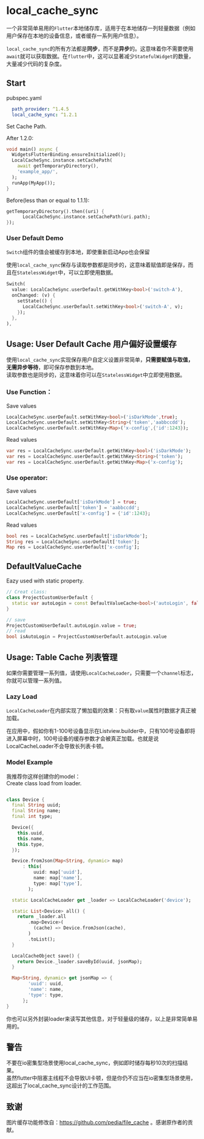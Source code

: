 # local_cache_sync

一个非常简单易用的`Flutter`本地储存库，适用于在本地储存一列轻量数据（例如用户保存在本地的设备信息，或者缓存一系列用户信息）。

`local_cache_sync`的所有方法都是**同步**，而不是**异步**的。这意味着你不需要使用`await`就可以获取数据。在`flutter`中，这可以显著减少`StatefulWidget`的数量，大量减少代码的复杂度。

## Start

pubspec.yaml
```yaml
  path_provider: ^1.4.5
  local_cache_sync: ^1.2.1
```

Set Cache Path.

After 1.2.0:

```dart
void main() async {
  WidgetsFlutterBinding.ensureInitialized();
  LocalCacheSync.instance.setCachePath(
    await getTemporaryDirectory(),
    'example_app/',
  );
  runApp(MyApp());
}
```

Before(less than or equal to 1.1.1):
```dart
getTemporaryDirectory().then((uri) {
      LocalCacheSync.instance.setCachePath(uri.path);
});
```

### User Default Demo

`Switch`组件的值会被缓存到本地，即使重新启动App也会保留

使用`local_cache_sync`保存与读取参数都是同步的，这意味着赋值即是保存，而且在`StatelessWidget`中，可以立即使用数据。

```dart
Switch(
  value: LocalCacheSync.userDefault.getWithKey<bool>('switch-A'),
  onChanged: (v) {
    setState(() {
      LocalCacheSync.userDefault.setWithKey<bool>('switch-A', v);
    });
  },
),
```

## Usage: User Default Cache 用户偏好设置缓存

使用`local_cache_sync`实现保存用户自定义设置非常简单，**只需要赋值与取值，无需异步等待**，即可保存参数到本地。  
读取参数也是同步的，这意味着你可以在`StatelessWidget`中立即使用数据。

### Use Function：
Save values
```dart
LocalCacheSync.userDefault.setWithKey<bool>('isDarkMode',true);
LocalCacheSync.userDefault.setWithKey<String>('token','aabbccdd');
LocalCacheSync.userDefault.setWithKey<Map>('x-config',{'id':1243});
```
Read values
```dart
var res = LocalCacheSync.userDefault.getWithKey<bool>('isDarkMode');
var res = LocalCacheSync.userDefault.getWithKey<String>('token');
var res = LocalCacheSync.userDefault.getWithKey<Map>('x-config');
```
### Use operator:
Save values
```dart
LocalCacheSync.userDefault['isDarkMode'] = true;
LocalCacheSync.userDefault['token'] = 'aabbccdd';
LocalCacheSync.userDefault['x-config'] = {'id':1243};
```
Read values
```dart
bool res = LocalCacheSync.userDefault['isDarkMode'];
String res = LocalCacheSync.userDefault['token'];
Map res = LocalCacheSync.userDefault['x-config'];
```

## DefaultValueCache
Eazy used with static property.

```dart
// Creat class:
class ProjectCustomUserDefault {
  static var autoLogin = const DefaultValueCache<bool>('autoLogin', false);
}

// save
ProjectCustomUserDefault.autoLogin.value = true;
// read
bool isAutoLogin = ProjectCustomUserDefault.autoLogin.value
```


## Usage: Table Cache 列表管理

如果你需要管理一系列值，请使用`LocalCacheLoader`，只需要一个`channel`标志，你就可以管理一系列值。    

### Lazy Load

`LocalCacheLoader`在内部实现了懒加载的效果：只有取`value`属性时数据才真正被加载。  

在应用中，假如你有1-100号设备显示在Listview.builder中，只有100号设备即将进入屏幕中时，100号设备的缓存参数才会被真正加载。也就是说LocalCacheLoader不会导致长列表卡顿。

### Model Example

我推荐你这样创建你的model：  
Create class load from loader.

```dart

class Device {
  final String uuid;
  final String name;
  final int type;

  Device({
    this.uuid,
    this.name,
    this.type,
  });

  Device.fromJson(Map<String, dynamic> map)
      : this(
          uuid: map['uuid'],
          name: map['name'],
          type: map['type'],
        );

  static LocalCacheLoader get _loader => LocalCacheLoader('device');

  static List<Device> all() {
    return _loader.all
        .map<Device>(
          (cache) => Device.fromJson(cache),
        )
        .toList();
  }

  LocalCacheObject save() {
    return Device._loader.saveById(uuid, jsonMap);
  }

  Map<String, dynamic> get jsonMap => {
        'uuid': uuid,
        'name': name,
        'type': type,
      };
}
```

你也可以另外封装loader来读写其他信息，对于轻量级的储存，以上是非常简单易用的。


## 警告

不要在io密集型场景使用local_cache_sync，例如即时储存每秒10次的扫描结果。  
虽然flutter中阻塞主线程不会导致UI卡顿，但是你仍不应当在io密集型场景使用，这超出了local_cache_sync设计的工作范围。

## 致谢

图片缓存功能修改自：https://github.com/pedia/file_cache 。感谢原作者的贡献。
